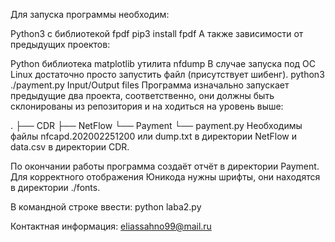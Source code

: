 Для запуска программы необходим:

Python3 с библиотекой fpdf
pip3 install fpdf
А также зависимости от предыдущих проектов:

Python библиотека matplotlib
утилита nfdump В случае запуска под ОС Linux достаточно просто запустить файл (присутствует шибенг).
python3 ./payment.py
Input/Output files
Программа изначально запускает предыдущие два проекта, соответственно, они должны быть склонированы из репозитория и на ходиться на уровень выше:

.
├── CDR
├── NetFlow
└── Payment
    └── payment.py
Необходимы файлы nfcapd.202002251200 или dump.txt в директории NetFlow и data.csv в директории CDR.

По окончании работы программа создаёт отчёт в директории Payment. Для корректного отображения Юникода нужны шрифты, они находятся в директории ./fonts.


В командной строке ввести: python laba2.py

Контактная информация: eliassahno99@mail.ru
